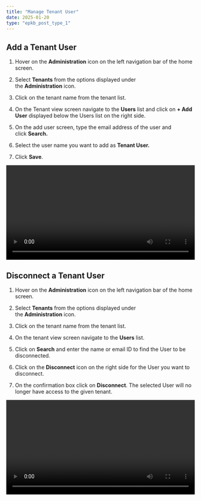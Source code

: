 ```yaml
---
title: "Manage Tenant User"
date: 2025-01-20
type: "epkb_post_type_1"
---
```


## **Add a Tenant User**

1. Hover on the **Administration** icon on the left navigation bar of the home screen. 

3. Select **Tenants** from the options displayed under the **Administration** icon. 

5. Click on the tenant name from the tenant list.

7. On the Tenant view screen navigate to the **Users** list and click on **\+ Add User** displayed below the Users list on the right side.

9. On the add user screen, type the email address of the user and click **Search.**

11. Select the user name you want to add as **Tenant User.**

13. Click **Save**.  
    
<video width="100%" height="auto" controls>
  <source src="./videos/Add a Tenant User-1.mp4" type="video/mp4" />
  Your browser does not support the video tag.
</video>

## **Disconnect a Tenant User**

1. Hover on the **Administration** icon on the left navigation bar of the home screen. 

3. Select **Tenants** from the options displayed under the **Administration** icon. 

5. Click on the tenant name from the tenant list.

7. On the tenant view screen navigate to the **Users** list.

9. Click on **Search** and enter the name or email ID to find the User to be disconnected.

11. Click on the **Disconnect** icon on the right side for the User you want to disconnect.

13. On the confirmation box click on **Disconnect**. The selected User will no longer have access to the given tenant.  
    

<video width="100%" height="auto" controls>
  <source src="./videos/Disconnect Tenant User-1.mp4" type="video/mp4" />
  Your browser does not support the video tag.
</video>